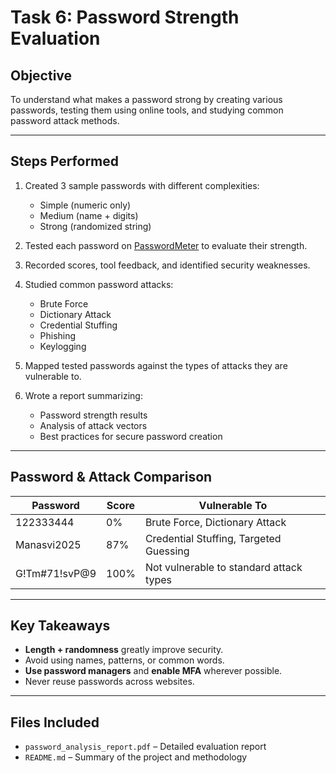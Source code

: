 #  Task 6: Password Strength Evaluation

##  Objective
To understand what makes a password strong by creating various passwords, testing them using online tools, and studying common password attack methods.

---

##  Steps Performed

1. Created 3 sample passwords with different complexities:
   - Simple (numeric only)
   - Medium (name + digits)
   - Strong (randomized string)

2. Tested each password on [PasswordMeter](https://passwordmeter.com) to evaluate their strength.

3. Recorded scores, tool feedback, and identified security weaknesses.

4. Studied common password attacks:
   - Brute Force
   - Dictionary Attack
   - Credential Stuffing
   - Phishing
   - Keylogging

5. Mapped tested passwords against the types of attacks they are vulnerable to.

6. Wrote a report summarizing:
   - Password strength results
   - Analysis of attack vectors
   - Best practices for secure password creation

---

##  Password & Attack Comparison

| Password         | Score | Vulnerable To                            |
|------------------|-------|------------------------------------------|
| 122333444        | 0%    | Brute Force, Dictionary Attack           |
| Manasvi2025      | 87%   | Credential Stuffing, Targeted Guessing   |
| G!Tm#71!svP@9    | 100%  | Not vulnerable to standard attack types  |

---

##  Key Takeaways

- **Length + randomness** greatly improve security.
- Avoid using names, patterns, or common words.
- **Use password managers** and **enable MFA** wherever possible.
- Never reuse passwords across websites.

---

##  Files Included

- `password_analysis_report.pdf` – Detailed evaluation report
- `README.md` – Summary of the project and methodology

